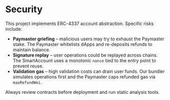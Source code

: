# Security

This project implements ERC-4337 account abstraction. Specific risks include:

- **Paymaster griefing** – malicious users may try to exhaust the Paymaster stake. The Paymaster whitelists dApps and re-deposits refunds to maintain balance.
- **Signature replay** – user operations could be replayed across chains. The SmartAccount uses a monotonic `nonce` tied to the entry point to prevent reuse.
- **Validation gas** – high validation costs can drain user funds. Our bundler simulates operations first and the Paymaster caps refunded gas via `maxRefundWei`.

Always review contracts before deployment and run static analysis tools.
